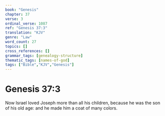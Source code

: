 ```yaml
---
book: "Genesis"
chapter: 37
verse: 3
ordinal_verse: 1087
ref: "Genesis 37:3"
translation: "KJV"
genre: "Law"
word_count: 27
topics: []
cross_references: []
grammar_tags: [genealogy-structure]
thematic_tags: [names-of-god]
tags: ["Bible","KJV","Genesis"]
---
```


# Genesis 37:3

Now Israel loved Joseph more than all his children, because he was the son of his old age: and he made him a coat of many colors.
